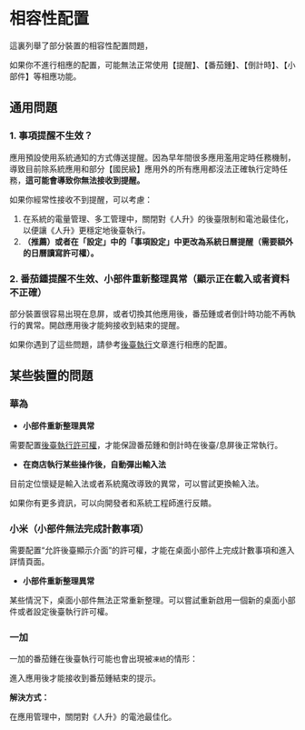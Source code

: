 # 相容性配置

這裏列舉了部分裝置的相容性配置問題，

如果你不進行相應的配置，可能無法正常使用【提醒】、【番茄鍾】、【倒計時】、【小部件】等相應功能。



## 通用問題

### 1. 事項提醒不生效？

應用預設使用系統通知的方式傳送提醒。因為早年間很多應用濫用定時任務機制，導致目前除系統應用和部分【國民級】應用外的所有應用都沒法正確執行定時任務，**這可能會導致你無法接收到提醒。**

如果你經常性接收不到提醒，可以考慮：

1. 在系統的電量管理、多工管理中，關閉對《人升》的後臺限制和電池最佳化，以便讓《人升》更穩定地後臺執行。
2. **（推薦）或者在「設定」中的「事項設定」中更改為系統日曆提醒（需要額外的日曆讀寫許可權）。**

### 2. 番茄鍾提醒不生效、小部件重新整理異常（顯示正在載入或者資料不正確）

部分裝置很容易出現在息屏，或者切換其他應用後，番茄鍾或者倒計時功能不再執行的異常。開啟應用後才能夠接收到結束的提醒。

如果你遇到了這些問題，請參考[後臺執行](https://wiki.lifeupapp.fun/zh-hant/#/guide/background_running)文章進行相應的配置。

## 某些裝置的問題

### 華為

- **小部件重新整理異常**

需要配置[後臺執行許可權](https://wiki.lifeupapp.fun/zh-hant/#/guide/background_running)，才能保證番茄鍾和倒計時在後臺/息屏後正常執行。

- **在商店執行某些操作後，自動彈出輸入法**

目前定位懷疑是輸入法或者系統魔改導致的異常，可以嘗試更換輸入法。

如果你有更多資訊，可以向開發者和系統工程師進行反饋。


### 小米（小部件無法完成計數事項）

需要配置“允許後臺顯示介面”的許可權，才能在桌面小部件上完成計數事項和進入詳情頁面。

- **小部件重新整理異常**

某些情況下，桌面小部件無法正常重新整理。可以嘗試重新啟用一個新的桌面小部件或者設定後臺執行許可權。



### 一加

一加的番茄鍾在後臺執行可能也會出現被`凍結`的情形：

進入應用後才能接收到番茄鍾結束的提示。

**解決方式：**

在應用管理中，關閉對《人升》的電池最佳化。
